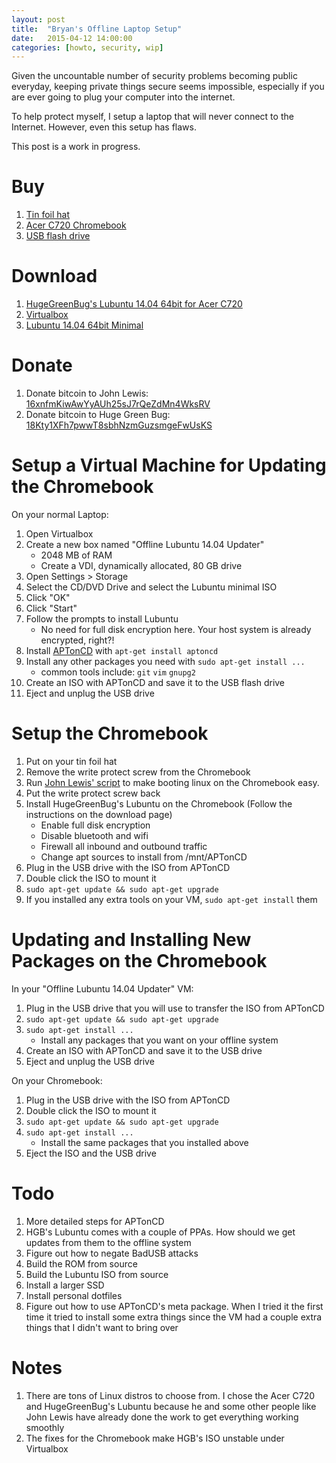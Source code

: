 ```yaml
---
layout: post
title:  "Bryan's Offline Laptop Setup"
date:   2015-04-12 14:00:00
categories: [howto, security, wip]
---
```


Given the uncountable number of security problems becoming public everyday, keeping private things secure seems impossible, especially if you are ever going to plug your computer into the internet.

To help protect myself, I setup a laptop that will never connect to the Internet. However, even this setup has flaws.

This post is a work in progress.


# Buy

1. [Tin foil hat](http://en.wikipedia.org/wiki/Tin_foil_hat)
1. [Acer C720 Chromebook](http://www.amazon.com/mn/search/?_encoding=UTF8&camp=1789&creative=390957&field-keywords=chromebook%20acer%20c720&linkCode=ur2&tag=stitth-20&url=search-alias%3Daps&linkId=MS6KQH4YOWZHFO4C)
1. [USB flash drive](http://www.amazon.com/b/?_encoding=UTF8&ajr=0&camp=1789&creative=390957&linkCode=ur2&node=3151491&tag=stitth-20&linkId=CYJSSRATO647ERMJ)


# Download

1. [HugeGreenBug's Lubuntu 14.04 64bit for Acer C720](https://www.distroshare.com/distros/get/16/)
1. [Virtualbox](https://www.virtualbox.org/)
1. [Lubuntu 14.04 64bit Minimal](https://help.ubuntu.com/community/Installation/MinimalCD)


# Donate

1. Donate bitcoin to John Lewis: [16xnfmKiwAwYyAUh25sJ7rQeZdMn4WksRV](
bitcoin:16xnfmKiwAwYyAUh25sJ7rQeZdMn4WksRV)
1. Donate bitcoin to Huge Green Bug: [18Kty1XFh7pwwT8sbhNzmGuzsmgeFwUsKS](bitcoin:18Kty1XFh7pwwT8sbhNzmGuzsmgeFwUsKS)


# Setup a Virtual Machine for Updating the Chromebook

On your normal Laptop:

1. Open Virtualbox
1. Create a new box named "Offline Lubuntu 14.04 Updater"
    * 2048 MB of RAM
    * Create a VDI, dynamically allocated, 80 GB drive
1. Open Settings > Storage
1. Select the CD/DVD Drive and select the Lubuntu minimal ISO
1. Click "OK"
1. Click "Start"
1. Follow the prompts to install Lubuntu
    * No need for full disk encryption here. Your host system is already encrypted, right?!
1. Install [APTonCD](http://aptoncd.sourceforge.net/) with `apt-get install aptoncd`
1. Install any other packages you need with `sudo apt-get install ...`
    * common tools include: `git` `vim` `gnupg2`
1. Create an ISO with APTonCD and save it to the USB flash drive
1. Eject and unplug the USB drive


# Setup the Chromebook

1. Put on your tin foil hat
1. Remove the write protect screw from the Chromebook
1. Run [John Lewis' script](https://johnlewis.ie/custom-chromebook-firmware/rom-download/) to make booting linux on the Chromebook easy.
1. Put the write protect screw back
1. Install HugeGreenBug's Lubuntu on the Chromebook (Follow the instructions on the download page)
    * Enable full disk encryption
    * Disable bluetooth and wifi
    * Firewall all inbound and outbound traffic
    * Change apt sources to install from /mnt/APTonCD
1. Plug in the USB drive with the ISO from APTonCD
1. Double click the ISO to mount it
1. `sudo apt-get update && sudo apt-get upgrade`
1. If you installed any extra tools on your VM, `sudo apt-get install` them


# Updating and Installing New Packages on the Chromebook

In your "Offline Lubuntu 14.04 Updater" VM:

1. Plug in the USB drive that you will use to transfer the ISO from APTonCD
1. `sudo apt-get update && sudo apt-get upgrade`
1. `sudo apt-get install ...`
    * Install any packages that you want on your offline system
1. Create an ISO with APTonCD and save it to the USB drive
1. Eject and unplug the USB drive

On your Chromebook:

1. Plug in the USB drive with the ISO from APTonCD
1. Double click the ISO to mount it
1. `sudo apt-get update && sudo apt-get upgrade`
1. `sudo apt-get install ...`
    * Install the same packages that you installed above
1. Eject the ISO and the USB drive


# Todo

1. More detailed steps for APTonCD
1. HGB's Lubuntu comes with a couple of PPAs. How should we get updates from them to the offline system
1. Figure out how to negate BadUSB attacks
1. Build the ROM from source
1. Build the Lubuntu ISO from source
1. Install a larger SSD
1. Install personal dotfiles
1. Figure out how to use APTonCD's meta package. When I tried it the first time it tried to install some extra things since the VM had a couple extra things that I didn't want to bring over


# Notes

1. There are tons of Linux distros to choose from. I chose the Acer C720 and HugeGreenBug's Lubuntu  because he and some other people like John Lewis have already done the work to get everything working smoothly
1. The fixes for the Chromebook make HGB's ISO unstable under Virtualbox

